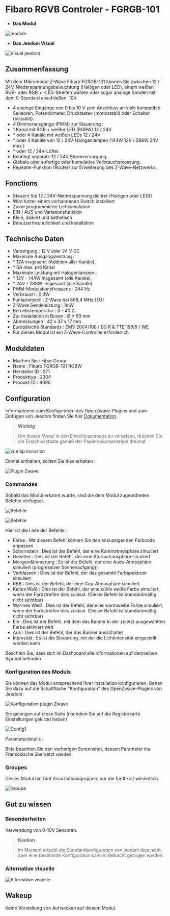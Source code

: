 # Fibaro RGVB Controler - FGRGB-101

-   **Das Modul**

![module](images/fibaro.fgrgb101/module.jpg)

-   **Das Jeedom Visual**

![Visuel jeedom](images/fibaro.fgrgb101/Visuel_jeedom.png)

## Zusammenfassung

Mit dem Mikromodul Z-Wave Fibaro FGRGB-101 können Sie zwischen 12 / 24V-Niederspannungsbeleuchtung (Halogen oder LED), einem weißen RGB- oder RGB + -LED-Streifen wählen oder sogar analoge Sonden mit dem 0-Standard anschließen. 10V.

-   4 analoge Eingänge von 0 bis 10 V zum Anschluss an viele kompatible Sensoren, Potentiometer, Drucktasten (monostabil) oder Schalter (bistabil)).
-   4 Dimmerausgänge (PWM) zur Steuerung :
-   1 Kanal mit RGB + weißer LED (RGBW) 12 / 24V
-   \* oder 4 Kanäle mit weißen LEDs 12 / 24V
-   \* oder 4 Kanäle von 12 / 24V-Halogenlampen (144W 12V / 288W 24V max.)
-   \* oder 12 / 24V-Lüfter.
-   Benötigt separate 12 / 24V Stromversorgung.
-   Globale oder sofortige oder kumulative Verbrauchsmessung.
-   Repeater-Funktion (Router) zur Erweiterung des Z-Wave-Netzwerks.

## Fonctions

-   Steuern Sie 12 / 24V-Niederspannungslichter (Halogen oder LED))
-   Wird hinter einem vorhandenen Switch installiert
-   Zuvor programmierte Lichtsimulation
-   EIN / AUS und Variationsfunktion
-   Klein, diskret und ästhetisch
-   Benutzerfreundlichkeit und Installation

## Technische Daten

-   Versorgung : 12 V oder 24 V DC
-   Maximale Ausgangsleistung :
-   \* 12A insgesamt (Addition aller Kanäle),
-   \* 6A max. pro Kanal
-   Maximale Leistung mit Halogenlampen :
-   \* 12V - 144W insgesamt (alle Kanäle),
-   \* 24V - 288W insgesamt (alle Kanäle)
-   PWM-Modulationsfrequenz : 244 Hz
-   Verbrauch : 0,3W
-   Funkprotokoll : Z-Wave bei 868,4 MHz (EU)
-   Z-Wave Sendeleistung : 1mW
-   Betriebstemperatur : 0 - 40 C
-   Zur Installation in Boxen : Ø ≥ 50 mm
-   Abmessungen : 42 x 37 x 17 mm
-   Europäische Standards : EMV 2004/108 / EG R & TTE 199/5 / WE
-   Für dieses Modul ist ein Z-Wave-Controller erforderlich.

## Moduldaten

-   Machen Sie : Fibar Group
-   Name : Fibaro FGRGB-101 RGBW
-   Hersteller ID : 271
-   Produkttyp : 2304
-   Produkt-ID : 4096

## Configuration

Informationen zum Konfigurieren des OpenZwave-Plugins und zum Einfügen von Jeedom finden Sie hier [Dokumentation](https://doc.jeedom.com/de_DE/plugins/automation%20protocol/openzwave/).

> **Wichtig**
>
> Um dieses Modul in den Einschlussmodus zu versetzen, drücken Sie die Einschlusstaste gemäß der Papierdokumentation dreimal.

![vue bp inclusion](images/fibaro.fgrgb101/vue_bp_inclusion.png)

Einmal enthalten, sollten Sie dies erhalten :

![Plugin Zwave](images/fibaro.fgrgb101/configuration.png)

### Commandes

Sobald das Modul erkannt wurde, sind die dem Modul zugeordneten Befehle verfügbar.

![Befehle](images/fibaro.fgrgb101/commande_1.png)

![Befehle](images/fibaro.fgrgb101/commande_2.png)

Hier ist die Liste der Befehle :

-   Farbe : Mit diesem Befehl können Sie den anzuzeigenden Farbcode anpassen
-   Schornstein : Dies ist der Befehl, der eine Kaminatmosphäre simuliert
-   Gewitter : Dies ist der Befehl, der eine Sturmatmosphäre simuliert
-   Morgendämmerung : Es ist der Befehl, der eine Aude-Atmosphäre simuliert (progressiver Sonnenaufgang))
-   Verblassen : Dies ist der Befehl, der das gesamte Farbspektrum simuliert
-   RBB : Dies ist der Befehl, der eine Cop-Atmosphäre simuliert
-   Kaltes Weiß : Dies ist der Befehl, der eine kühle weiße Farbe simuliert, wenn der Farbstreifen dies zulässt. (Dieser Befehl ist standardmäßig nicht sichtbar)
-   Warmes Weiß : Dies ist der Befehl, der eine warmweiße Farbe simuliert, wenn der Farbstreifen dies zulässt. (Dieser Befehl ist standardmäßig nicht sichtbar)
-   Ein : Dies ist der Befehl, mit dem das Banner in der zuletzt ausgewählten Farbe aktiviert wird
-   Aus : Dies ist der Befehl, der das Banner ausschaltet
-   Intensität : Es ist die Steuerung, mit der die Lichtintensität eingestellt werden kann

Beachten Sie, dass sich im Dashboard alle Informationen auf demselben Symbol befinden

### Konfiguration des Moduls

Sie können das Modul entsprechend Ihrer Installation konfigurieren. Gehen Sie dazu auf die Schaltfläche "Konfiguration" des OpenZwave-Plugins von Jeedom.

![Konfiguration plugin Zwave](images/plugin/bouton_configuration.jpg)

Sie gelangen auf diese Seite (nachdem Sie auf die Registerkarte Einstellungen geklickt haben)

![Config1](images/fibaro.fgrgb101/parametres.png)

Parameterdetails :

Bitte beachten Sie den vorherigen Screenshot, dessen Parameter ins Französische übersetzt werden.

### Groupes

Dieses Modul hat fünf Assoziationsgruppen, nur die fünfte ist wesentlich.

![Groupe](images/fibaro.fgrgb101/groupes.png)

## Gut zu wissen

### Besonderheiten

Verwendung von 0-10V Sensoren.

> **Kaution**
>
> Im Moment erlaubt die Standardkonfiguration von jeedom dies nicht, aber eine bestimmte Konfiguration kann in Betracht gezogen werden.

### Alternative visuelle

![Alternative visuelle](images/fibaro.fgrgb101/Visuel_alternatif.png)

## Wakeup

Keine Vorstellung von Aufwecken auf diesem Modul.

